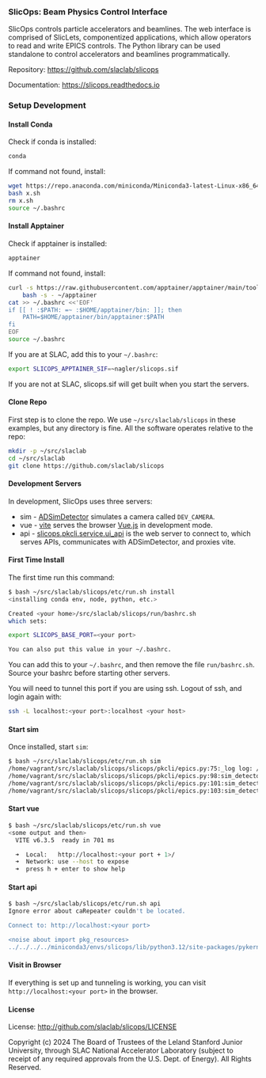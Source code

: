 ### SlicOps: Beam Physics Control Interface

SlicOps controls particle accelerators and beamlines. The web
interface is comprised of SlicLets, componentized applications, which
allow operators to read and write EPICS controls.  The Python library
can be used standalone to control accelerators and beamlines
programmatically.

Repository: https://github.com/slaclab/slicops

Documentation: https://slicops.readthedocs.io


### Setup Development

#### Install Conda

Check if conda is installed:

```sh
conda
```

If command not found, install:

```sh
wget https://repo.anaconda.com/miniconda/Miniconda3-latest-Linux-x86_64.sh -O x.sh
bash x.sh
rm x.sh
source ~/.bashrc
```

#### Install Apptainer

Check if apptainer is installed:

```sh
apptainer
```

If command not found, install:

```sh
curl -s https://raw.githubusercontent.com/apptainer/apptainer/main/tools/install-unprivileged.sh | \
    bash -s - ~/apptainer
cat >> ~/.bashrc <<'EOF'
if [[ ! :$PATH: =~ :$HOME/apptainer/bin: ]]; then
    PATH=$HOME/apptainer/bin/apptainer:$PATH
fi
EOF
source ~/.bashrc
```

If you are at SLAC, add this to your `~/.bashrc`:

```sh
export SLICOPS_APPTAINER_SIF=~nagler/slicops.sif
```

If you are not at SLAC, slicops.sif will get built when you start the servers.


#### Clone Repo

First step is to clone the repo. We use `~/src/slaclab/slicops` in
these examples, but any directory is fine. All the software operates
relative to the repo:

```sh
mkdir -p ~/src/slaclab
cd ~/src/slaclab
git clone https://github.com/slaclab/slicops
```

#### Development Servers

In development, SlicOps uses three servers:

- sim - [ADSimDetector](https://areadetector.github.io/areaDetector/ADSimDetector/simDetector.html) simulates a camera called `DEV_CAMERA`.
- vue - [vite](https://vite.dev) serves the browser [Vue.js](https://vuejs.org) in development mode.
- api - [slicops.pkcli.service.ui_api](https://github.com/slaclab/slicops/blob/main/slicops/pkcli/service.py) is the web server to connect to, which serves APIs, communicates with ADSimDetector, and proxies vite.

#### First Time Install

The first time run this command:

```sh
$ bash ~/src/slaclab/slicops/etc/run.sh install
<installing conda env, node, python, etc.>

Created <your home>/src/slaclab/slicops/run/bashrc.sh
which sets:

export SLICOPS_BASE_PORT=<your port>

You can also put this value in your ~/.bashrc.
```

You can add this to your `~/.bashrc`, and then remove the file
`run/bashrc.sh`. Source your bashrc before starting other servers.

You will need to tunnel this port if you are using ssh. Logout of ssh,
and login again with:

```sh
ssh -L localhost:<your port>:localhost <your host>
```

#### Start sim

Once installed, start `sim`:

```sh
$ bash ~/src/slaclab/slicops/etc/run.sh sim
/home/vagrant/src/slaclab/slicops/slicops/pkcli/epics.py:75:_log log: /sdf/home/n/nagler/sim_detector.log
/home/vagrant/src/slaclab/slicops/slicops/pkcli/epics.py:98:sim_detector started pid=200; sleep 2 seconds
/home/vagrant/src/slaclab/slicops/slicops/pkcli/epics.py:101:sim_detector initializing sim detector
/home/vagrant/src/slaclab/slicops/slicops/pkcli/epics.py:103:sim_detector waiting for pid=200 to exit
```

#### Start vue

```sh
$ bash ~/src/slaclab/slicops/etc/run.sh vue
<some output and then>
  VITE v6.3.5  ready in 701 ms

  ➜  Local:   http://localhost:<your port + 1>/
  ➜  Network: use --host to expose
  ➜  press h + enter to show help
```

#### Start api

```sh
$ bash ~/src/slaclab/slicops/etc/run.sh api
Ignore error about caRepeater couldn't be located.

Connect to: http://localhost:<your port>

<noise about import pkg_resources>
../../../../miniconda3/envs/slicops/lib/python3.12/site-packages/pykern/pkasyncio.py:61:_do name=None ip=127.0.0.1 port=<your port>
```

#### Visit in Browser

If everything is set up and tunneling is working, you can visit
`http://localhost:<your port>` in the browser.

#### License

License: http://github.com/slaclab/slicops/LICENSE

Copyright (c) 2024 The Board of Trustees of the Leland Stanford Junior University, through SLAC National Accelerator Laboratory (subject to receipt of any required approvals from the U.S. Dept. of Energy).  All Rights Reserved.
